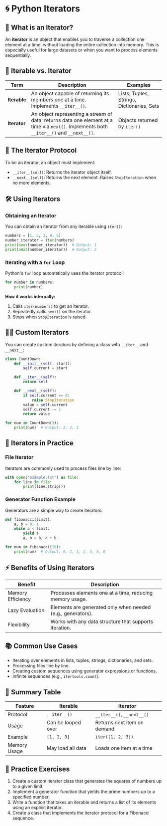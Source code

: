 # 🌀 Python Iterators

## 🤔 What is an Iterator?
An **iterator** is an object that enables you to traverse a collection one element at a time, without loading the entire collection into memory. This is especially useful for large datasets or when you want to process elements sequentially.

## 🔄 Iterable vs. Iterator

| Term         | Description                                                                 | Examples                        |
|--------------|-----------------------------------------------------------------------------|---------------------------------|
| **Iterable** | An object capable of returning its members one at a time. Implements `__iter__()`. | Lists, Tuples, Strings, Dictionaries, Sets |
| **Iterator** | An object representing a stream of data; returns data one element at a time via `next()`. Implements both `__iter__()` and `__next__()`. | Objects returned by `iter()`    |

## 🧩 The Iterator Protocol

To be an iterator, an object must implement:
- `__iter__(self)`: Returns the iterator object itself.
- `__next__(self)`: Returns the next element. Raises `StopIteration` when no more elements.

## 🛠️ Using Iterators

### Obtaining an Iterator

You can obtain an iterator from any iterable using `iter()`:

```python
numbers = [1, 2, 3, 4, 5]
number_iterator = iter(numbers)
print(next(number_iterator))  # Output: 1
print(next(number_iterator))  # Output: 2
```

### Iterating with a `for` Loop

Python's `for` loop automatically uses the iterator protocol:

```python
for number in numbers:
    print(number)
```

**How it works internally:**
1. Calls `iter(numbers)` to get an iterator.
2. Repeatedly calls `next()` on the iterator.
3. Stops when `StopIteration` is raised.

## 🧑‍💻 Custom Iterators

You can create custom iterators by defining a class with `__iter__` and `__next__`:

```python
class CountDown:
    def __init__(self, start):
        self.current = start

    def __iter__(self):
        return self

    def __next__(self):
        if self.current <= 0:
            raise StopIteration
        value = self.current
        self.current -= 1
        return value

for num in CountDown(3):
    print(num)  # Output: 3, 2, 1
```

## 📄 Iterators in Practice

### File Iterator

Iterators are commonly used to process files line by line:

```python
with open('example.txt') as file:
    for line in file:
        print(line.strip())
```

### Generator Function Example

Generators are a simple way to create iterators:

```python
def fibonacci(limit):
    a, b = 0, 1
    while a < limit:
        yield a
        a, b = b, a + b

for num in fibonacci(10):
    print(num)  # Output: 0, 1, 1, 2, 3, 5, 8
```

## ⚡ Benefits of Using Iterators

| Benefit           | Description                                                                 |
|-------------------|-----------------------------------------------------------------------------|
| Memory Efficiency | Processes elements one at a time, reducing memory usage.                    |
| Lazy Evaluation   | Elements are generated only when needed (e.g., generators).                 |
| Flexibility       | Works with any data structure that supports iteration.                      |

## 📚 Common Use Cases

- Iterating over elements in lists, tuples, strings, dictionaries, and sets.
- Processing files line by line.
- Creating custom sequences using generator expressions or functions.
- Infinite sequences (e.g., `itertools.count`).

## 📝 Summary Table

| Feature         | Iterable         | Iterator                  |
|-----------------|------------------|---------------------------|
| Protocol        | `__iter__()`     | `__iter__()`, `__next__()`|
| Usage           | Can be looped over | Returns next item on demand |
| Example         | `[1, 2, 3]`      | `iter([1, 2, 3])`         |
| Memory Usage    | May load all data | Loads one item at a time  |

## 🧪 Practice Exercises

1. Create a custom iterator class that generates the squares of numbers up to a given limit.
2. Implement a generator function that yields the prime numbers up to a specified number.
3. Write a function that takes an iterable and returns a list of its elements using an explicit iterator.
4. Create a class that implements the iterator protocol for a Fibonacci sequence.
